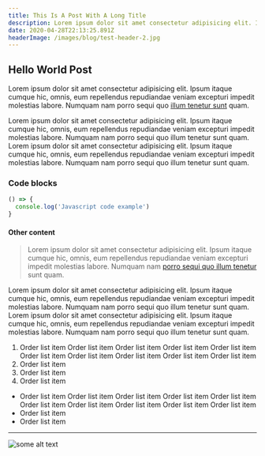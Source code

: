 ```yaml
---
title: This Is A Post With A Long Title
description: Lorem ipsum dolor sit amet consectetur adipisicing elit. Ipsum itaque cumque hic, omnis, eum repellendus repudiandae veniam excepturi impedit molestias labore. Numquam nam porro sequi quo illum tenetur sunt quam.
date: 2020-04-28T22:13:25.891Z
headerImage: /images/blog/test-header-2.jpg
---
```


## Hello World Post

Lorem ipsum dolor sit amet consectetur adipisicing elit. Ipsum itaque cumque hic,
omnis, eum repellendus repudiandae veniam excepturi impedit molestias labore.
Numquam nam porro sequi quo [illum tenetur sunt](#) quam.

Lorem ipsum dolor sit amet consectetur adipisicing elit. Ipsum itaque cumque hic,
omnis, eum repellendus repudiandae veniam excepturi impedit molestias labore.
Numquam nam porro sequi quo illum tenetur sunt quam. Lorem ipsum dolor sit amet
consectetur adipisicing elit. Ipsum itaque cumque hic, omnis, eum repellendus
repudiandae veniam excepturi impedit molestias labore.
Numquam nam porro sequi quo illum tenetur sunt quam.

### Code blocks

``` javascript
() => {
  console.log('Javascript code example')
}
```

#### Other content

> Lorem ipsum dolor sit amet consectetur adipisicing elit. Ipsum itaque cumque hic,
omnis, eum repellendus repudiandae veniam excepturi impedit molestias labore.
Numquam nam [porro sequi quo illum tenetur]() sunt quam.

Lorem ipsum dolor sit amet consectetur adipisicing elit. Ipsum itaque cumque hic,
omnis, eum repellendus repudiandae veniam excepturi impedit molestias labore.
Numquam nam porro sequi quo illum tenetur sunt quam. Lorem ipsum dolor sit amet
consectetur adipisicing elit. Ipsum itaque cumque hic, omnis, eum repellendus
repudiandae veniam excepturi impedit molestias labore.
Numquam nam porro sequi quo illum tenetur sunt quam.

1. Order list item Order list item Order list item Order list item Order list item Order list item Order list item Order list item Order list item Order list item
2. Order list item
3. Order list item
4. Order list item

- Order list item Order list item Order list item Order list item Order list item Order list item Order list item Order list item Order list item Order list item
- Order list item
- Order list item

---

![some alt text](/images/diagrams/diagram-kuma-traffic-route-full.jpg)